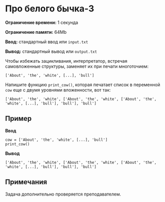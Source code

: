 # Про белого бычка-3

**Ограничение времени:** 1 секунда

**Ограничение памяти:** 64Mb

**Ввод:** стандартный ввод или `input.txt`

**Вывод:** стандартный вывод или `output.txt`

Чтобы избежать зацикливания, интерпретатор, встречая самовложенные структуры, заменяет их при печати многоточием:

```
['About', 'the', 'white', [...], 'bull']
```

Напишите функцию `print_cow()`, которая печатает список в переменной `cow` еще с двумя уровнями вложенности, вот так:

```
['About', 'the', 'white', ['About', 'the', 'white', ['About', 'the', 'white', [...], 'bull'], 'bull'], 'bull']
```

## Пример

**Ввод**
```
cow = ['About', 'the', 'white', [...], 'bull']
print_cow()
```

**Вывод**
```
['About', 'the', 'white', ['About', 'the', 'white', ['About', 'the', 'white', [...], 'bull'], 'bull'], 'bull']
```

## Примечания

Задача дополнительно проверяется преподавателем.